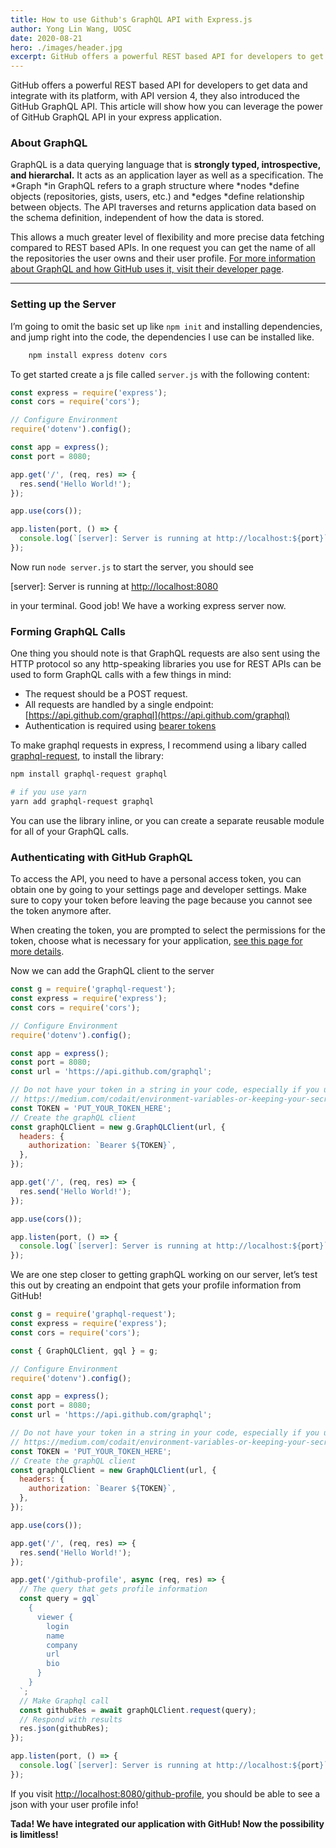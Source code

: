 ```yaml
---
title: How to use Github's GraphQL API with Express.js
author: Yong Lin Wang, UOSC
date: 2020-08-21
hero: ./images/header.jpg
excerpt: GitHub offers a powerful REST based API for developers to get data and integrate
---
```


GitHub offers a powerful REST based API for developers to get data and integrate
with its platform, with API version 4, they also introduced the GitHub GraphQL
API. This article will show how you can leverage the power of GitHub GraphQL API
in your express application.

### About GraphQL

GraphQL is a data querying language that is **strongly typed, introspective, and
hierarchal.** It acts as an application layer as well as a specification. The
*Graph *in GraphQL refers to a graph structure where *nodes *define objects
(repositories, gists, users, etc.) and *edges *define relationship between
objects. The API traverses and returns application data based on the schema
definition, independent of how the data is stored.

This allows a much greater level of flexibility and more precise data fetching
compared to REST based APIs. In one request you can get the name of all the
repositories the user owns and their user profile. [For more information about
GraphQL and how GitHub uses it, visit their developer
page](https://docs.github.com/en/graphql/overview/about-the-graphql-api).

---

### Setting up the Server

I’m going to omit the basic set up like `npm init` and installing dependencies,
and jump right into the code, the dependencies I use can be installed like.

```bash
    npm install express dotenv cors
```

To get started create a js file called `server.js` with the following content:

```js
const express = require('express');
const cors = require('cors');

// Configure Environment
require('dotenv').config();

const app = express();
const port = 8080;

app.get('/', (req, res) => {
  res.send('Hello World!');
});

app.use(cors());

app.listen(port, () => {
  console.log(`[server]: Server is running at http://localhost:${port}`);
});
```

Now run `node server.js` to start the server, you should see

[server]: Server is running at [http://localhost:8080](http://localhost:8080)

in your terminal. Good job! We have a working express server now.

### Forming GraphQL Calls

One thing you should note is that GraphQL requests are also sent using the HTTP
protocol so any http-speaking libraries you use for REST APIs can be used to
form GraphQL calls with a few things in mind:

- The request should be a POST request.
- All requests are handled by a single endpoint:
  [https://api.github.com/graphql](https://api.github.com/graphql)
- Authentication is required using [bearer
  tokens](https://oauth.net/2/bearer-tokens)

To make graphql requests in express, I recommend using a libary called
[graphql-request](https://github.com/prisma-labs/graphql-request), to install
the library:

```bash
npm install graphql-request graphql

# if you use yarn
yarn add graphql-request graphql
```

You can use the library inline, or you can create a separate reusable module for
all of your GraphQL calls.

### Authenticating with GitHub GraphQL

To access the API, you need to have a personal access token, you can obtain one
by going to your settings page and developer settings. Make sure to copy your
token before leaving the page because you cannot see the token anymore after.

When creating the token, you are prompted to select the permissions for the
token, choose what is necessary for your application, [see this page for more
details](https://docs.github.com/en/developers/apps/scopes-for-oauth-apps).

Now we can add the GraphQL client to the server

```js
const g = require('graphql-request');
const express = require('express');
const cors = require('cors');

// Configure Environment
require('dotenv').config();

const app = express();
const port = 8080;
const url = 'https://api.github.com/graphql';

// Do not have your token in a string in your code, especially if you use source control
// https://medium.com/codait/environment-variables-or-keeping-your-secrets-secret-in-a-node-js-app-99019dfff716
const TOKEN = 'PUT_YOUR_TOKEN_HERE';
// Create the graphQL client
const graphQLClient = new g.GraphQLClient(url, {
  headers: {
    authorization: `Bearer ${TOKEN}`,
  },
});

app.get('/', (req, res) => {
  res.send('Hello World!');
});

app.use(cors());

app.listen(port, () => {
  console.log(`[server]: Server is running at http://localhost:${port}`);
});
```

We are one step closer to getting graphQL working on our server, let’s test this
out by creating an endpoint that gets your profile information from GitHub!

```js
const g = require('graphql-request');
const express = require('express');
const cors = require('cors');

const { GraphQLClient, gql } = g;

// Configure Environment
require('dotenv').config();

const app = express();
const port = 8080;
const url = 'https://api.github.com/graphql';

// Do not have your token in a string in your code, especially if you use source control
// https://medium.com/codait/environment-variables-or-keeping-your-secrets-secret-in-a-node-js-app-99019dfff716
const TOKEN = 'PUT_YOUR_TOKEN_HERE';
// Create the graphQL client
const graphQLClient = new GraphQLClient(url, {
  headers: {
    authorization: `Bearer ${TOKEN}`,
  },
});

app.use(cors());

app.get('/', (req, res) => {
  res.send('Hello World!');
});

app.get('/github-profile', async (req, res) => {
  // The query that gets profile information
  const query = gql`
    {
      viewer {
        login
        name
        company
        url
        bio
      }
    }
  `;
  // Make Graphql call
  const githubRes = await graphQLClient.request(query);
  // Respond with results
  res.json(githubRes);
});

app.listen(port, () => {
  console.log(`[server]: Server is running at http://localhost:${port}`);
});
```

If you visit
[http://localhost:8080/github-profile](http://localhost:8080/github-profile),
you should be able to see a json with your user profile info!

**Tada! We have integrated our application with GitHub! Now the possibility is
limitless!**
